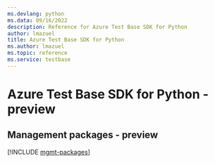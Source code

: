 ```yaml
---
ms.devlang: python
ms.data: 09/16/2022
description: Reference for Azure Test Base SDK for Python
author: lmazuel
title: Azure Test Base SDK for Python
ms.author: lmazuel
ms.topic: reference
ms.service: testbase
---
```

# Azure Test Base SDK for Python - preview

## Management packages - preview
[!INCLUDE [mgmt-packages](test-base-mgmt-index.md)]